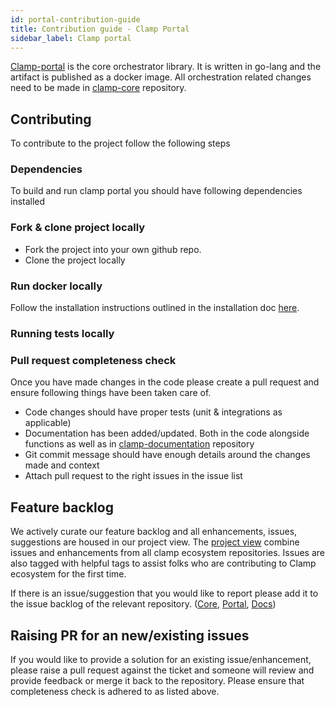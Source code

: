 ```yaml
---
id: portal-contribution-guide
title: Contribution guide - Clamp Portal
sidebar_label: Clamp portal
---
```


[Clamp-portal](https://github.com/clamp-orchestrator/clamp-portal) is the core orchestrator library. It is written in go-lang and the artifact is published as a docker image. All orchestration related changes need to be made in [clamp-core](https://github.com/clamp-orchestrator/clamp-core) repository.

## Contributing

To contribute to the project follow the following steps

### Dependencies

To build and run clamp portal you should have following dependencies installed


### Fork & clone project locally

- Fork the project into your own github repo.
- Clone the project locally

### Run docker locally

Follow the installation instructions outlined in the installation doc [here](installation).

### Running tests locally


### Pull request completeness check

Once you have made changes in the code please create a pull request and ensure following things have been taken care of. 

* Code changes should have proper tests (unit & integrations as applicable)
* Documentation has been added/updated. Both in the code alongside functions as well as in [clamp-documentation](https://github.com/clamp-orchestrator/clamp-orchestrator) repository
* Git commit message should have enough details around the changes made and context
* Attach pull request to the right issues in the issue list

## Feature backlog

We actively curate our feature backlog and all enhancements, issues, suggestions are housed in our project view. The [project view](https://github.com/orgs/clamp-orchestrator/projects/1) combine issues and enhancements from all clamp ecosystem repositories. Issues are also tagged with helpful tags to assist folks who are contributing to Clamp ecosystem for the first time. 

If there is an issue/suggestion that you would like to report please add it to the issue backlog of the relevant repository. ([Core](https://github.com/clamp-orchestrator/clamp-core/issues), [Portal](https://github.com/clamp-orchestrator/clamp-portal/issues), [Docs](https://github.com/clamp-orchestrator/clamp-orchestrator/issues))

## Raising PR for an new/existing issues

If you would like to provide a solution for an existing issue/enhancement, please raise a pull request against the ticket and someone will review and provide feedback or merge it back to the repository. Please ensure that completeness check is adhered to as listed above. 